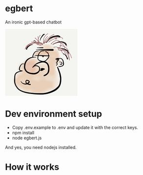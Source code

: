 # egbert
An ironic gpt-based chatbot

![](docs/egbert.png)

# Dev environment setup

- Copy .env.example to .env and update it with the correct keys.
- npm install
- node egbert.js

And yes, you need nodejs installed.

# How it works
